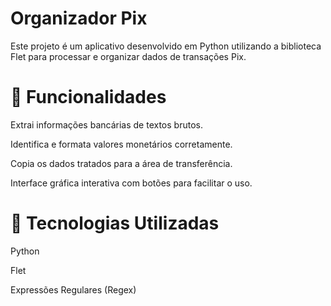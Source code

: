 # Organizador Pix

Este projeto é um aplicativo desenvolvido em Python utilizando a biblioteca Flet para processar e organizar dados de transações Pix.

# 📌 Funcionalidades

Extrai informações bancárias de textos brutos.

Identifica e formata valores monetários corretamente.

Copia os dados tratados para a área de transferência.

Interface gráfica interativa com botões para facilitar o uso.

# 🚀 Tecnologias Utilizadas

Python

Flet

Expressões Regulares (Regex) 
